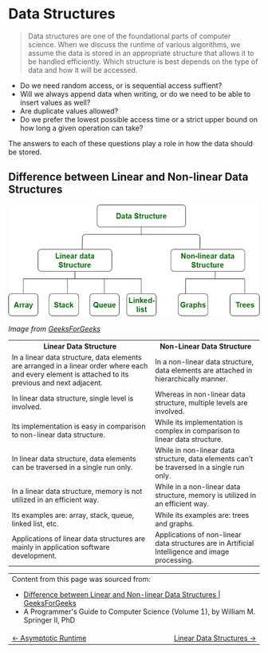 # Data Structures

> Data structures are one of the foundational parts of computer science. When we discuss the runtime of various algorithms, we assume the data is stored in an appropriate structure that allows it to be handled efficiently. Which structure is best depends on the type of data and how it will be accessed.

- Do we need random access, or is sequential access suffient?
- Will we always append data when writing, or do we need to be able to insert values as well?
- Are duplicate values allowed?
- Do we prefer the lowest possible access time or a strict upper bound on how long a given operation can take?

The answers to each of these questions play a role in how the data should be stored.

## Difference between Linear and Non-linear Data Structures

<img src="./data-structures-diagram.png" alt="Data structures diagram">

_Image from [GeeksForGeeks](https://www.geeksforgeeks.org/difference-between-linear-and-non-linear-data-structures/)_

<table>
  <tr>
    <th>Linear Data Structure</th>
    <th>Non-Linear Data Structure</th>
  </tr>
  <tr>
    <td>In a linear data structure, data elements are arranged in a linear order where each and every element is attached to its previous and next adjacent.</td>
    <td>In a non-linear data structure, data elements are attached in hierarchically manner.</td>
  </tr>
  <tr>
    <td>In linear data structure, single level is involved.</td>
    <td>Whereas in non-linear data structure, multiple levels are involved.</td>
  </tr>
  <tr>
    <td>Its implementation is easy in comparison to non-linear data structure.</td>
    <td>While its implementation is complex in comparison to linear data structure.</td>
  </tr>
  <tr>
    <td>In linear data structure, data elements can be traversed in a single run only.</td>
    <td>While in non-linear data structure, data elements can’t be traversed in a single run only.</td>
  </tr>
  <tr>
    <td>In a linear data structure, memory is not utilized in an efficient way.</td>
    <td>While in a non-linear data structure, memory is utilized in an efficient way.</td>
  </tr>
  <tr>
    <td>Its examples are: array, stack, queue, linked list, etc.</td>
    <td>While its examples are: trees and graphs.</td>
  </tr>
  <tr>
    <td>Applications of linear data structures are mainly in application software development.</td>
    <td>Applications of non-linear data structures are in Artificial Intelligence and image processing.</td>
  </tr>
</table>

<table>
  <tr>
    <td colspan="2">
      Content from this page was sourced from:
      <ul>
        <li><a href="https://www.geeksforgeeks.org/difference-between-linear-and-non-linear-data-structures/">Difference between Linear and Non-linear Data Structures | GeeksForGeeks</a></li>
        <li>A Programmer's Guide to Computer Science (Volume 1), by William M. Springer II, PhD</li>
      </ul> 
    </td>
  </tr>
  <tr>
    <td width="50%">
      <a href="../asymptotic-runtime/README.md#asymptotic-runtime"><- Asymptotic Runtime</a>
    </td>
    <td width="50%" align="right">
      <a href="./linear-data-structures/README.md#linear-data-structures">Linear Data Structures -></a>
    </td>
  </tr>
</table>
